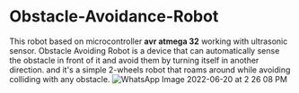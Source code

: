 # Obstacle-Avoidance-Robot

This robot based on microcontroller **avr atmega 32**  working with ultrasonic sensor. 
Obstacle Avoiding Robot is a device that can automatically sense the obstacle in front of 
it and avoid them by turning itself in another direction.
and it's a simple 2-wheels robot that roams around while avoiding colliding 
with any obstacle.
![WhatsApp Image 2022-06-20 at 2 26 08 PM](https://user-images.githubusercontent.com/70710872/178770387-cadd049c-d55e-4fc5-b823-6b0ce5723dc0.jpeg)

